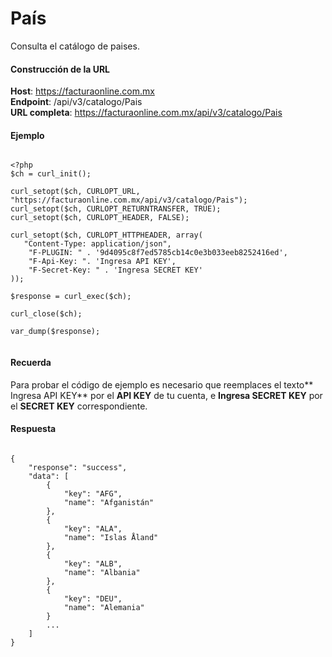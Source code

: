 # País

Consulta el catálogo de paises.


#### Construcción de la URL

**Host**: https://facturaonline.com.mx  
**Endpoint**:  /api/v3/catalogo/Pais  
**URL completa**:  https://facturaonline.com.mx/api/v3/catalogo/Pais  


#### Ejemplo

```

<?php
$ch = curl_init();

curl_setopt($ch, CURLOPT_URL, "https://facturaonline.com.mx/api/v3/catalogo/Pais");
curl_setopt($ch, CURLOPT_RETURNTRANSFER, TRUE);
curl_setopt($ch, CURLOPT_HEADER, FALSE);

curl_setopt($ch, CURLOPT_HTTPHEADER, array(
   "Content-Type: application/json",
    "F-PLUGIN: " . '9d4095c8f7ed5785cb14c0e3b033eeb8252416ed',
    "F-Api-Key: ". 'Ingresa API KEY',
    "F-Secret-Key: " . 'Ingresa SECRET KEY'
));

$response = curl_exec($ch);

curl_close($ch);

var_dump($response);


```


#### Recuerda

Para probar el código de ejemplo es necesario que reemplaces el texto** Ingresa API KEY** por el **API KEY** de tu cuenta, e **Ingresa SECRET KEY** por el **SECRET KEY** correspondiente.


#### Respuesta

```

{
    "response": "success",
    "data": [
        {
            "key": "AFG",
            "name": "Afganistán"
        },
        {
            "key": "ALA",
            "name": "Islas Åland"
        },
        {
            "key": "ALB",
            "name": "Albania"
        },
        {
            "key": "DEU",
            "name": "Alemania"
        }
        ...
    ]
}

```
